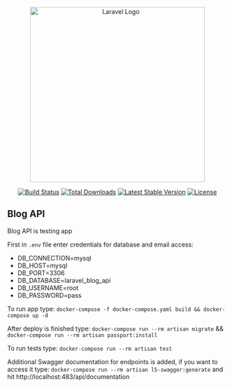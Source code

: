 <p align="center"><a href="https://laravel.com" target="_blank"><img src="https://raw.githubusercontent.com/laravel/art/master/logo-lockup/5%20SVG/2%20CMYK/1%20Full%20Color/laravel-logolockup-cmyk-red.svg" width="400" alt="Laravel Logo"></a></p>

<p align="center">
<a href="https://github.com/laravel/framework/actions"><img src="https://github.com/laravel/framework/workflows/tests/badge.svg" alt="Build Status"></a>
<a href="https://packagist.org/packages/laravel/framework"><img src="https://img.shields.io/packagist/dt/laravel/framework" alt="Total Downloads"></a>
<a href="https://packagist.org/packages/laravel/framework"><img src="https://img.shields.io/packagist/v/laravel/framework" alt="Latest Stable Version"></a>
<a href="https://packagist.org/packages/laravel/framework"><img src="https://img.shields.io/packagist/l/laravel/framework" alt="License"></a>
</p>

## Blog API

Blog API is testing app

First in `.env` file enter credentials for database and email access:

* DB_CONNECTION=mysql
* DB_HOST=mysql
* DB_PORT=3306
* DB_DATABASE=laravel_blog_api
* DB_USERNAME=root
* DB_PASSWORD=pass

To run app type: `docker-compose -f docker-compose.yaml build && docker-compose up -d`

After deploy is finished type: `docker-compose run --rm artisan migrate` && `docker-compose run --rm artisan passport:install`

To run tests type: `docker-compose run --rm artisan test`

Additional Swagger documentation for endpoints is added, if you want to access it type: `docker-compose run --rm artisan l5-swagger:generate`
and hit http://localhost:483/api/documentation
